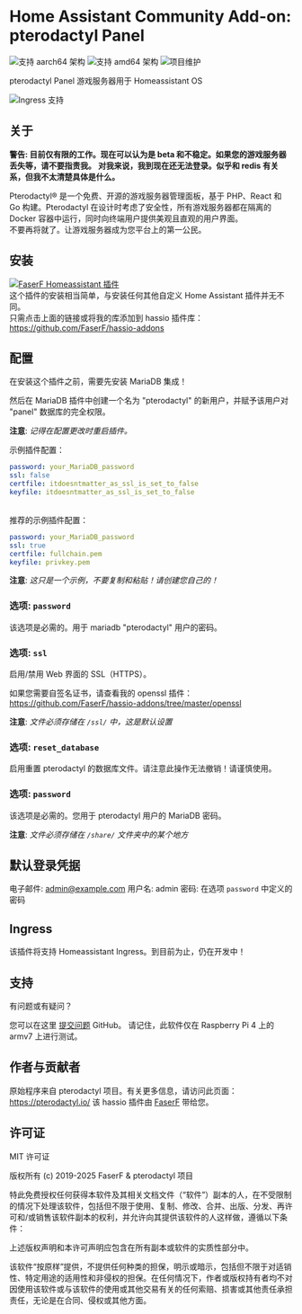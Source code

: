 # Home Assistant Community Add-on: pterodactyl Panel
![支持 aarch64 架构][aarch64-shield] ![支持 amd64 架构][amd64-shield]
![项目维护][maintenance-shield]

pterodactyl Panel 游戏服务器用于 Homeassistant OS

![Ingress 支持](../_images/pterodactyl/ingress.png)

## 关于

**警告: 目前仅有限的工作。现在可以认为是 beta 和不稳定。如果您的游戏服务器丢失等，请不要指责我。**
**对我来说，我到现在还无法登录。似乎和 redis 有关系，但我不太清楚具体是什么。**

Pterodactyl® 是一个免费、开源的游戏服务器管理面板，基于 PHP、React 和 Go 构建。Pterodactyl 在设计时考虑了安全性，所有游戏服务器都在隔离的 Docker 容器中运行，同时向终端用户提供美观且直观的用户界面。<br />
不要再将就了。让游戏服务器成为您平台上的第一公民。

## 安装

[![FaserF Homeassistant 插件](https://my.home-assistant.io/badges/supervisor_add_addon_repository.svg)](https://my.home-assistant.io/redirect/supervisor_add_addon_repository/?repository_url=https%3A%2F%2Fgithub.com%2FFaserF%2Fhassio-addons)
<br />
这个插件的安装相当简单，与安装任何其他自定义 Home Assistant 插件并无不同。<br />
只需点击上面的链接或将我的库添加到 hassio 插件库： <https://github.com/FaserF/hassio-addons>

## 配置

在安装这个插件之前，需要先安装 MariaDB 集成！

然后在 MariaDB 插件中创建一个名为 "pterodactyl" 的新用户，并赋予该用户对 "panel" 数据库的完全权限。

**注意**: _记得在配置更改时重启插件。_

示例插件配置：

```yaml
password: your_MariaDB_password
ssl: false
certfile: itdoesntmatter_as_ssl_is_set_to_false
keyfile: itdoesntmatter_as_ssl_is_set_to_false
```
<br />
推荐的示例插件配置：

```yaml
password: your_MariaDB_password
ssl: true
certfile: fullchain.pem
keyfile: privkey.pem
```

**注意**: _这只是一个示例，不要复制和粘贴！请创建您自己的！_

### 选项: `password`

该选项是必需的。用于 mariadb "pterodactyl" 用户的密码。

### 选项: `ssl`

启用/禁用 Web 界面的 SSL（HTTPS）。

如果您需要自签名证书，请查看我的 openssl 插件： <https://github.com/FaserF/hassio-addons/tree/master/openssl>

**注意**: _文件必须存储在 `/ssl/` 中，这是默认设置_

### 选项: `reset_database`

启用重置 pterodactyl 的数据库文件。请注意此操作无法撤销！请谨慎使用。

### 选项: `password`

该选项是必需的。您用于 pterodactyl 用户的 MariaDB 密码。

**注意**: _文件必须存储在 `/share/` 文件夹中的某个地方_

## 默认登录凭据

电子邮件: <admin@example.com>
用户名: admin
密码: 在选项 `password` 中定义的密码

## Ingress

该插件将支持 Homeassistant Ingress。到目前为止，仍在开发中！

## 支持

有问题或有疑问？

您可以在这里 [提交问题][issue] GitHub。
请记住，此软件仅在 Raspberry Pi 4 上的 armv7 上进行测试。

## 作者与贡献者

原始程序来自 pterodactyl 项目。有关更多信息，请访问此页面： <https://pterodactyl.io/>
该 hassio 插件由 [FaserF] 带给您。

## 许可证

MIT 许可证

版权所有 (c) 2019-2025 FaserF & pterodactyl 项目

特此免费授权任何获得本软件及其相关文档文件（“软件”）副本的人，在不受限制的情况下处理该软件，包括但不限于使用、复制、修改、合并、出版、分发、再许可和/或销售该软件副本的权利，并允许向其提供该软件的人这样做，遵循以下条件：

上述版权声明和本许可声明应包含在所有副本或软件的实质性部分中。

该软件“按原样”提供，不提供任何种类的担保，明示或暗示，包括但不限于对适销性、特定用途的适用性和非侵权的担保。在任何情况下，作者或版权持有者均不对因使用该软件或与该软件的使用或其他交易有关的任何索赔、损害或其他责任承担责任，无论是在合同、侵权或其他方面。

[maintenance-shield]: https://img.shields.io/maintenance/yes/2024.svg
[aarch64-shield]: https://img.shields.io/badge/aarch64-yes-green.svg
[amd64-shield]: https://img.shields.io/badge/amd64-yes-green.svg
[FaserF]: https://github.com/FaserF/
[issue]: https://github.com/FaserF/hassio-addons/issues